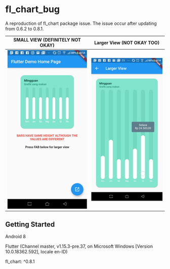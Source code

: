 # fl_chart_bug

A reproduction of fl_chart package issue. The issue occur after updating from 0.6.2 to 0.8.1.

SMALL VIEW (DEFINITELY NOT OKAY) | Larger View (NOT OKAY TOO)
:-------------------------:|:--------------------------:
![](images/1.jpg?raw=true) | ![](images/2.jpg?raw=true)

## Getting Started

Android 8

Flutter (Channel master, v1.15.3-pre.37, on Microsoft Windows [Version 10.0.18362.592], locale en-ID)

fl_chart: ^0.8.1